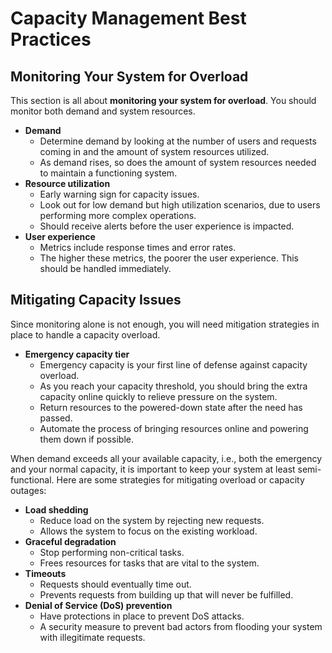 # Capacity Management Best Practices

## Monitoring Your System for Overload

This section is all about **monitoring your system for overload**. You should monitor both demand and system resources.

- **Demand**
  - Determine demand by looking at the number of users and requests coming in and the amount of system resources utilized.
  - As demand rises, so does the amount of system resources needed to maintain a functioning system.
- **Resource utilization**
  - Early warning sign for capacity issues.
  - Look out for low demand but high utilization scenarios, due to users performing more complex operations.
  - Should receive alerts before the user experience is impacted.
- **User experience**
  - Metrics include response times and error rates.
  - The higher these metrics, the poorer the user experience. This should be handled immediately.

## Mitigating Capacity Issues

Since monitoring alone is not enough, you will need mitigation strategies in place to handle a capacity overload.

- **Emergency capacity tier**
  - Emergency capacity is your first line of defense against capacity overload.
  - As you reach your capacity threshold, you should bring the extra capacity online quickly to relieve pressure on the system.
  - Return resources to the powered-down state after the need has passed.
  - Automate the process of bringing resources online and powering them down if possible.

When demand exceeds all your available capacity, i.e., both the emergency and your normal capacity, it is important to keep your system at least semi-functional. Here are some strategies for mitigating overload or capacity outages:

- **Load shedding**
  - Reduce load on the system by rejecting new requests.
  - Allows the system to focus on the existing workload.
- **Graceful degradation**
  - Stop performing non-critical tasks.
  - Frees resources for tasks that are vital to the system.
- **Timeouts**
  - Requests should eventually time out.
  - Prevents requests from building up that will never be fulfilled.
- **Denial of Service (DoS) prevention**
  - Have protections in place to prevent DoS attacks.
  - A security measure to prevent bad actors from flooding your system with illegitimate requests.
